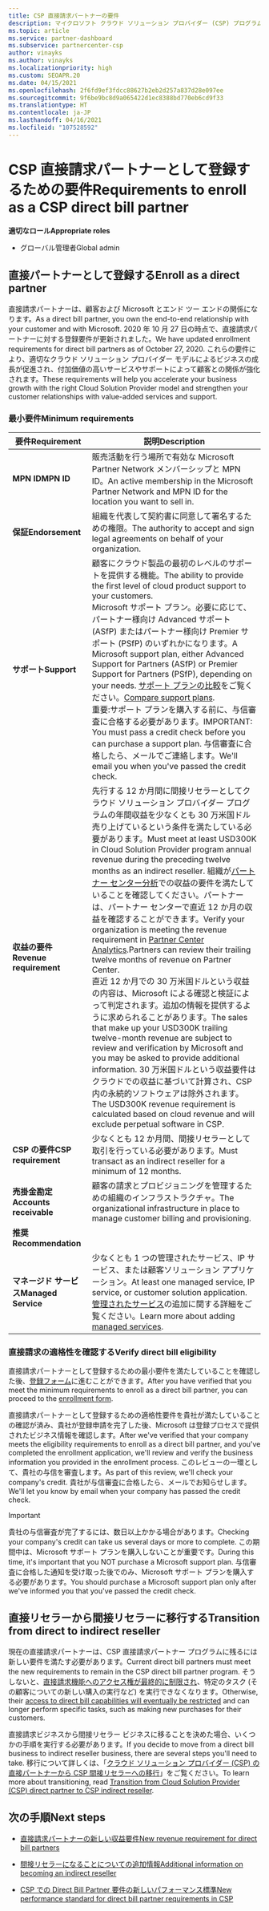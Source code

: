 ```yaml
---
title: CSP 直接請求パートナーの要件
description: マイクロソフト クラウド ソリューション プロバイダー (CSP) プログラムの直接請求パートナーになるための最新のサポートおよびサービス要件を満たす方法について説明します。
ms.topic: article
ms.service: partner-dashboard
ms.subservice: partnercenter-csp
author: vinayks
ms.author: vinayks
ms.localizationpriority: high
ms.custom: SEOAPR.20
ms.date: 04/15/2021
ms.openlocfilehash: 2f6fd9ef3fdcc88627b2eb2d257a837d28e097ee
ms.sourcegitcommit: 9f6be9bc8d9a065422d1ec8388bd770eb6cd9f33
ms.translationtype: HT
ms.contentlocale: ja-JP
ms.lasthandoff: 04/16/2021
ms.locfileid: "107528592"
---
```

# <a name="requirements-to-enroll-as-a-csp-direct-bill-partner"></a><span data-ttu-id="194aa-103">CSP 直接請求パートナーとして登録するための要件</span><span class="sxs-lookup"><span data-stu-id="194aa-103">Requirements to enroll as a CSP direct bill partner</span></span>

<span data-ttu-id="194aa-104">**適切なロール**</span><span class="sxs-lookup"><span data-stu-id="194aa-104">**Appropriate roles**</span></span>

- <span data-ttu-id="194aa-105">グローバル管理者</span><span class="sxs-lookup"><span data-stu-id="194aa-105">Global admin</span></span>

## <a name="enroll-as-a-direct-partner"></a><span data-ttu-id="194aa-106">直接パートナーとして登録する</span><span class="sxs-lookup"><span data-stu-id="194aa-106">Enroll as a direct partner</span></span>

<span data-ttu-id="194aa-107">直接請求パートナーは、顧客および Microsoft とエンド ツー エンドの関係になります。</span><span class="sxs-lookup"><span data-stu-id="194aa-107">As a direct bill partner, you own the end-to-end relationship with your customer and with Microsoft.</span></span> <span data-ttu-id="194aa-108">2020 年 10 月 27 日の時点で、直接請求パートナーに対する登録要件が更新されました。</span><span class="sxs-lookup"><span data-stu-id="194aa-108">We have updated enrollment requirements for direct bill partners as of October 27, 2020.</span></span> <span data-ttu-id="194aa-109">これらの要件により、適切なクラウド ソリューション プロバイダー モデルによるビジネスの成長が促進され、付加価値の高いサービスやサポートによって顧客との関係が強化されます。</span><span class="sxs-lookup"><span data-stu-id="194aa-109">These requirements will help you accelerate your business growth with the right Cloud Solution Provider model and strengthen your customer relationships with value-added services and support.</span></span>  

### <a name="minimum-requirements"></a><span data-ttu-id="194aa-110">最小要件</span><span class="sxs-lookup"><span data-stu-id="194aa-110">Minimum requirements</span></span>

|<span data-ttu-id="194aa-111">**要件**</span><span class="sxs-lookup"><span data-stu-id="194aa-111">**Requirement**</span></span>|  <span data-ttu-id="194aa-112">**説明**</span><span class="sxs-lookup"><span data-stu-id="194aa-112">**Description**</span></span>  |
|--------------------------------|--------------------------------------------------------------|
|<span data-ttu-id="194aa-113">**MPN ID**</span><span class="sxs-lookup"><span data-stu-id="194aa-113">**MPN ID**</span></span>   |<span data-ttu-id="194aa-114">販売活動を行う場所で有効な Microsoft Partner Network メンバーシップと MPN ID。</span><span class="sxs-lookup"><span data-stu-id="194aa-114">An active membership in the Microsoft Partner Network and MPN ID for the location you want to sell in.</span></span>   |
|<span data-ttu-id="194aa-115">**保証**</span><span class="sxs-lookup"><span data-stu-id="194aa-115">**Endorsement**</span></span>   |<span data-ttu-id="194aa-116">組織を代表して契約書に同意して署名するための権限。</span><span class="sxs-lookup"><span data-stu-id="194aa-116">The authority to accept and sign legal agreements on behalf of your organization.</span></span>|
|<span data-ttu-id="194aa-117">**サポート**</span><span class="sxs-lookup"><span data-stu-id="194aa-117">**Support**</span></span>   |<span data-ttu-id="194aa-118">顧客にクラウド製品の最初のレベルのサポートを提供する機能。</span><span class="sxs-lookup"><span data-stu-id="194aa-118">The ability to provide the first level of cloud product support to your customers.</span></span> <br/><span data-ttu-id="194aa-119">Microsoft サポート プラン。必要に応じて、パートナー様向け Advanced サポート (ASfP) またはパートナー様向け Premier サポート (PSfP) のいずれかになります。</span><span class="sxs-lookup"><span data-stu-id="194aa-119">A Microsoft support plan, either Advanced Support for Partners (ASfP) or Premier Support for Partners (PSfP), depending on your needs.</span></span> <span data-ttu-id="194aa-120">[サポート プランの比較](https://partner.microsoft.com/support/partnersupport)をご覧ください。</span><span class="sxs-lookup"><span data-stu-id="194aa-120">[Compare support plans](https://partner.microsoft.com/support/partnersupport).</span></span><br/><span data-ttu-id="194aa-121">重要:サポート プランを購入する前に、与信審査に合格する必要があります。</span><span class="sxs-lookup"><span data-stu-id="194aa-121">IMPORTANT: You must pass a credit check before you can purchase a support plan.</span></span> <span data-ttu-id="194aa-122">与信審査に合格したら、メールでご連絡します。</span><span class="sxs-lookup"><span data-stu-id="194aa-122">We'll email you when you've passed the credit check.</span></span> |
|<span data-ttu-id="194aa-123">**収益の要件**</span><span class="sxs-lookup"><span data-stu-id="194aa-123">**Revenue requirement**</span></span>|<span data-ttu-id="194aa-124">先行する 12 か月間に間接リセラーとしてクラウド ソリューション プロバイダー プログラムの年間収益を少なくとも 30 万米国ドル売り上げているという条件を満たしている必要があります。</span><span class="sxs-lookup"><span data-stu-id="194aa-124">Must meet at least USD300K in Cloud Solution Provider program annual revenue during the preceding twelve months as an indirect reseller.</span></span> <span data-ttu-id="194aa-125">組織が[パートナー センター分析](https://partner.microsoft.com/resources/detail/new-subscription-analytics-report-on-partner-center-guide-pdf)での収益の要件を満たしていることを確認してください。パートナーは、パートナー センターで直近 12 か月の収益を確認することができます。</span><span class="sxs-lookup"><span data-stu-id="194aa-125">Verify your organization is meeting the revenue requirement in [Partner Center Analytics](https://partner.microsoft.com/resources/detail/new-subscription-analytics-report-on-partner-center-guide-pdf).Partners can review their trailing twelve months of revenue on Partner Center.</span></span><br/><span data-ttu-id="194aa-126">直近 12 か月での 30 万米国ドルという収益の内容は、Microsoft による確認と検証によって判定されます。追加の情報を提供するように求められることがあります。</span><span class="sxs-lookup"><span data-stu-id="194aa-126">The sales that make up your USD300K trailing twelve-month revenue are subject to review and verification by Microsoft and you may be asked to provide additional information.</span></span> <span data-ttu-id="194aa-127">30 万米国ドルという収益要件はクラウドでの収益に基づいて計算され、CSP 内の永続的ソフトウェアは除外されます。</span><span class="sxs-lookup"><span data-stu-id="194aa-127">The USD300K revenue requirement is calculated based on cloud revenue and will exclude perpetual software in CSP.</span></span>|
|<span data-ttu-id="194aa-128">**CSP の要件**</span><span class="sxs-lookup"><span data-stu-id="194aa-128">**CSP requirement**</span></span>|<span data-ttu-id="194aa-129">少なくとも 12 か月間、間接リセラーとして取引を行っている必要があります。</span><span class="sxs-lookup"><span data-stu-id="194aa-129">Must transact as an indirect reseller for a minimum of 12 months.</span></span>| 
|<span data-ttu-id="194aa-130">**売掛金勘定**</span><span class="sxs-lookup"><span data-stu-id="194aa-130">**Accounts receivable**</span></span> |<span data-ttu-id="194aa-131">顧客の請求とプロビジョニングを管理するための組織のインフラストラクチャ。</span><span class="sxs-lookup"><span data-stu-id="194aa-131">The organizational infrastructure in place to manage customer billing and provisioning.</span></span>|
|<span data-ttu-id="194aa-132">**推奨**</span><span class="sxs-lookup"><span data-stu-id="194aa-132">**Recommendation**</span></span>|             |
|<span data-ttu-id="194aa-133">**マネージド サービス**</span><span class="sxs-lookup"><span data-stu-id="194aa-133">**Managed Service**</span></span>   |<span data-ttu-id="194aa-134">少なくとも 1 つの管理されたサービス、IP サービス、または顧客ソリューション アプリケーション。</span><span class="sxs-lookup"><span data-stu-id="194aa-134">At least one managed service, IP service, or customer solution application.</span></span> <span data-ttu-id="194aa-135">[管理されたサービス](https://partner.microsoft.com/business-opportunities/managed-services-provider)の追加に関する詳細をご覧ください。</span><span class="sxs-lookup"><span data-stu-id="194aa-135">Learn more about adding [managed services](https://partner.microsoft.com/business-opportunities/managed-services-provider).</span></span>|


### <a name="verify-direct-bill-eligibility"></a><span data-ttu-id="194aa-136">直接請求の適格性を確認する</span><span class="sxs-lookup"><span data-stu-id="194aa-136">Verify direct bill eligibility</span></span>

<span data-ttu-id="194aa-137">直接請求パートナーとして登録するための最小要件を満たしていることを確認した後、[登録フォーム](https://forms.office.com/r/0fP4fFT8n8)に進むことができます。</span><span class="sxs-lookup"><span data-stu-id="194aa-137">After you have verified that you meet the minimum requirements to enroll as a direct bill partner, you can proceed to the [enrollment form](https://forms.office.com/r/0fP4fFT8n8).</span></span>

<span data-ttu-id="194aa-138">直接請求パートナーとして登録するための適格性要件を貴社が満たしていることの確認が済み、貴社が登録申請を完了した後、Microsoft は登録プロセスで提供されたビジネス情報を確認します。</span><span class="sxs-lookup"><span data-stu-id="194aa-138">After we've verified that your company meets the eligibility requirements to enroll as a direct bill partner, and you've completed the enrollment application, we'll review and verify the business information you provided in the enrollment process.</span></span> <span data-ttu-id="194aa-139">このレビューの一環として、貴社の与信を審査します。</span><span class="sxs-lookup"><span data-stu-id="194aa-139">As part of this review, we'll check your company's credit.</span></span> <span data-ttu-id="194aa-140">貴社が与信審査に合格したら、メールでお知らせします。</span><span class="sxs-lookup"><span data-stu-id="194aa-140">We'll let you know by email when your company has passed the credit check.</span></span>

>[!IMPORTANT]
><span data-ttu-id="194aa-141">貴社の与信審査が完了するには、数日以上かかる場合があります。</span><span class="sxs-lookup"><span data-stu-id="194aa-141">Checking your company's credit can take us several days or more to complete.</span></span> <span data-ttu-id="194aa-142">この期間中は、Microsoft サポート プランを購入しないことが重要です。</span><span class="sxs-lookup"><span data-stu-id="194aa-142">During this time, it's important that you NOT purchase a Microsoft support plan.</span></span> <span data-ttu-id="194aa-143">与信審査に合格した通知を受け取った後でのみ、Microsoft サポート プランを購入する必要があります。</span><span class="sxs-lookup"><span data-stu-id="194aa-143">You should purchase a Microsoft support plan only after we've informed you that you've passed the credit check.</span></span>

## <a name="transition-from-direct-to-indirect-reseller"></a><span data-ttu-id="194aa-144">直接リセラーから間接リセラーに移行する</span><span class="sxs-lookup"><span data-stu-id="194aa-144">Transition from direct to indirect reseller</span></span>

<span data-ttu-id="194aa-145">現在の直接請求パートナーは、CSP 直接請求パートナー プログラムに残るには新しい要件を満たす必要があります。</span><span class="sxs-lookup"><span data-stu-id="194aa-145">Current direct bill partners must meet the new requirements to remain in the CSP direct bill partner program.</span></span> <span data-ttu-id="194aa-146">そうしないと、[直接請求機能へのアクセス権が最終的に制限され](restricted-direct-bill-capabilities.md)、特定のタスク (その顧客についての新しい購入の実行など) を実行できなくなります。</span><span class="sxs-lookup"><span data-stu-id="194aa-146">Otherwise, their [access to direct bill capabilities will eventually be restricted](restricted-direct-bill-capabilities.md) and can longer perform specific tasks, such as making new purchases for their customers.</span></span>

<span data-ttu-id="194aa-147">直接請求ビジネスから間接リセラー ビジネスに移ることを決めた場合、いくつかの手順を実行する必要があります。</span><span class="sxs-lookup"><span data-stu-id="194aa-147">If you decide to move from a direct bill business to indirect reseller business, there are several steps you'll need to take.</span></span> <span data-ttu-id="194aa-148">移行について詳しくは、「[クラウド ソリューション プロバイダー (CSP) の直接パートナーから CSP 間接リセラーへの移行](transition-direct-to-indirect.md)」をご覧ください。</span><span class="sxs-lookup"><span data-stu-id="194aa-148">To learn more about transitioning, read [Transition from Cloud Solution Provider (CSP) direct partner to CSP indirect reseller](transition-direct-to-indirect.md).</span></span>

## <a name="next-steps"></a><span data-ttu-id="194aa-149">次の手順</span><span class="sxs-lookup"><span data-stu-id="194aa-149">Next steps</span></span>

- [<span data-ttu-id="194aa-150">直接請求パートナーの新しい収益要件</span><span class="sxs-lookup"><span data-stu-id="194aa-150">New revenue requirement for direct bill partners</span></span>](./announcements/2020-october.md#13)
 
- [<span data-ttu-id="194aa-151">間接リセラーになることについての追加情報</span><span class="sxs-lookup"><span data-stu-id="194aa-151">Additional information on becoming an indirect reseller</span></span>](https://assetsprod.microsoft.com/csp-directbill-to-indirect-transition.pdf)

- [<span data-ttu-id="194aa-152">CSP での Direct Bill Partner 要件の新しいパフォーマンス標準</span><span class="sxs-lookup"><span data-stu-id="194aa-152">New performance standard for direct bill partner requirements in CSP</span></span>](https://partner.microsoft.comresources/collection/new-performance-standard-for-direct-bill-partner-requirements-in-csp#/)
